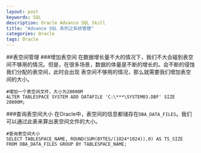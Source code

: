 ```yaml
---
layout: post
keywords: SQL
description: Oracle Advance SQL Skill
title: "Advance SQL 系列之系统管理"
categories: Oracle
tags: Oracle
---
```


##表空间管理
###增加表空间
在数据增长量不大的情况下，我们不大会碰到表空间不够用的情况。但是，在很多场景，数据的体量是不断的增长的。会不断的侵蚀我们分配的表空间，此时会出现
表空间不够用的情况，那么就需要我们增加表空间的大小。


	#增加一个表空间文件，大小为20000M
	ALTER TABLESPACE SYSTEM ADD DATAFILE 'C:\***\SYSTEM03.DBF' SIZE 20000M;

###查询表空间大小
在Oracle中，表空间的信息都储存在`DBA_DATA_FILES`。我们可以通过此表来算出表空间文件的大小。


	#查询表空间大小
	SELECT TABLESPACE_NAME, ROUND(SUM(BYTES/(1024*1024)),0) AS TS_SIZE FROM DBA_DATA_FILES GROUP BY TABLESPACE_NAME;

	

